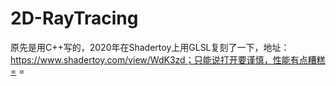 # 2D-RayTracing
原先是用C++写的，2020年在Shadertoy上用GLSL复刻了一下，地址：https://www.shadertoy.com/view/WdK3zd；只能说打开要谨慎，性能有点糟糕= =
